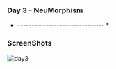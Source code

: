 ### Day 3 - NeuMorphism

* ------------------------------- *

### ScreenShots

![day3](https://user-images.githubusercontent.com/115919438/218536442-e92d5cc9-95a2-49d3-8bc8-47618cadd851.png)

